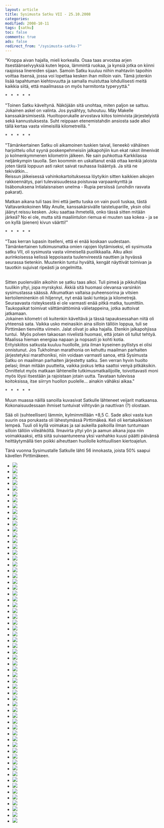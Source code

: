 ```yaml
--- 
layout: article 
title: Sysimusta Satku VII - 25.10.2008 
categories: 
modified: 2008-10-11 
tags: [satku]
toc: false 
comments: true 
ads: false 
redirect_from: "/sysimusta-satku-7" 
--- 
```


"Kroppa aivan hajalla, mieli korkealla. Osaa taas arvostaa arjen
itsestäänselvyyksiä kuten lepoa, lämmintä ruokaa, ja kynsiä jotka on
kiinni raajoissa linereiden sijaan. Samoin Satku kuuluu niihin mahtaviin
tapoihin voittaa itsensä, jossa voi lopettaa kesken ihan milloin vain.
Tämä jotenkin lisää tapahtuman kiehtovuutta ja samalla muistuttaa
lohdullisesti meitä kaikkia siitä, että maailmassa on myös harmitonta
typeryyttä."

\*   \*   \*   \*   \*

"Toinen Satku käveltynä. Näköjään sitä unohtaa, miten paljon se sattuu.
Jokainen askel on valinta. Jos pysähtyy, tuhoutuu. Mäy Makelle
kanssakärsimisestä. Huoltoporukalle arvostava kiitos toimivista
järjestelyistä sekä kannustuksesta. Suht reippaan etenemistahdin
ansiosta sade alkoi tällä kertaa vasta viimeisillä kilometreillä. "

\*   \*   \*   \*   \*

"Tämänkertainen Satku oli aikamoinen tuskien taival, lieneekö vähäinen
harjoittelu ollut syynä poskenpehmeisiin jalkapohjiin kun ekat rakot
ilmenivät jo kolmenkymmenen kilometrin jälkeen. Ne sain puhkottua
Karkkilassa neljänkympin tauolla. Sen koommin en uskaltanut enää ottaa
kenkiä jaloista joten tästä loppuun asti rakot saivat rauhassa
lisääntyä. Ja sitä ne tekivätkin...\
Reissun jälkeisessä vahinkokartoituksessa löytyikin sitten kaikkien
aikojen rakkoennätys, pari tulevaisuudessa poistuvaa varpaankynttä ja
lisäbonuksena Intialaisnaisen unelma - Rupia persiissä (unohdin rasvata
pakarat).

Matkan aikana tuli taas ilmi että jaettu tuska on vain puoli tuskaa,
tästä Valtavankokoinen Mäy Anulle, kanssakärsivälle taisteluparille,
yksin olisi jäänyt reissu kesken. Joku saattaa ihmetellä, onko tässä
sitten mitään järkeä? No ei ole, mutta sitä maaliintulon riemua ei
muuten saa kokea - ja se on kyllä (pienen) kivun väärtti!"

\*   \*   \*   \*   \*

"Taas kerran lupasin itselleni, että ei enää koskaan uudestaan.
Tämänkertainen tutkimusmatka omien rajojen löytämiseksi, eli sysimusta
satku VII, oli sysimusta vasta viimeisellä puolikkaalla. Alku alkoi
aurinkoisessa kelissä leppoisasta tuulenvireestä nauttien ja hyvässä
seurassa tietenkin. Muutenkin tuntui hyvältä, kengät näyttivät toimivan
ja tauotkin sujuivat ripeästi ja ongelmitta.

\
Sitten puolenvälin aikoihin se satku taas alkoi. Tuli pimeä ja
pikkuhiljaa tuulikin yltyi, jopa myrskyksi. Äkkiä sitä huomasi olevansa
varsinkin sysimustassa säässä. Alkumatkan valtaisa puheensorina ja
vitsien kertoileminenkin oli hiljennyt, nyt enää laski tunteja ja
kilometrejä. Seuraavasta risteyksestä ei ole varmasti enää pitkä matka,
tuumittiin. Taukopaikat toimivat välttämättöminä välietappeina, jotka
auttoivat jatkamaan.\
Jokainen kilometri oli kuitenkin käveltävä ja tässä tapauksessahan niitä
oli yhteensä sata. Vaikka usko meinasikin aina silloin tällöin loppua,
tuli se Pirttimäen tienviitta viimein. Jalat olivat jo aika hajalla.
Etenkin jalkapohjissa tuntui.  Myös polven takaosan nivelistä huomasi,
että jotain oli tullut tehtyä. Maalissa hieman energiaa napaan ja
nopsasti jo kohti kotia.\
Erityiskiitos satkusta kuuluu huollolle, jota ilman kyseinen pyllistys
ei olisi onnistunut. Jos Tukholman marathonia on kehuttu maailman
parhaiten järjestetyksi marathoniksi, niin voidaan varmasti sanoa, että
Sysimusta Satku on maailman parhaiten järjestetty satku. Sen verran
hyvin huolto pelasi; ilman mitään puutteita, vaikka joskus letka saattoi
venyä pitkäksikin. Onnittelut myös matkaan lähteneille
tutkimusmatkailijoille, toivottavasti moni myös löysi itsestään ja
rajoistaan jotain uutta. Tavataan tulevissa koitoksissa, itse siirryn
huollon puolelle... ainakin vähäksi aikaa."

\*   \*   \*   \*   \*

Muun muassa näillä sanoilla kuvasivat Satkulle lähteneet veijarit
matkaansa. Kokonaisuudessaan ihmiset tuntuivat viihtyvän ja nauttivan
(?) olostaan.

Sää oli (suhteellisen) lämmin, kylmimmillään +8,5 C. Sade alkoi vasta
kun suurin osa porukasta oli lähestymässä Pirttimäkeä. Keli oli
kertakaikkisen lempeä. Tuuli oli kyllä voimakas ja sai aukeilla
paikoilla ilman tuntumaan silloin tällöin viileähköltä. Ilmavirta yltyi
yön ja aamun aikana jopa niin voimakkaaksi, että siitä suivaantuneena
yksi vanhahko kuusi päätti päivänsä heittäytymällä tien poikki
aiheuttaen huollolle kohtuullisen kiertoajelun. 

Tänä vuonna Sysimustalle Satkulle lähti 56 innokasta, joista 50% saapui
kävellen Pirttimäkeen.

<div class="image-gallery">

-   [![](/Media/Default/ImageGalleries/sysimusta-satku-7/Thumbnails/Satku%20VII%20001.jpg)](/Media/Default/ImageGalleries/sysimusta-satku-7/Satku%20VII%20001.jpg)
-   [![](/Media/Default/ImageGalleries/sysimusta-satku-7/Thumbnails/Satku%20VII%20003.jpg)](/Media/Default/ImageGalleries/sysimusta-satku-7/Satku%20VII%20003.jpg)
-   [![](/Media/Default/ImageGalleries/sysimusta-satku-7/Thumbnails/Satku%20VII%20005.jpg)](/Media/Default/ImageGalleries/sysimusta-satku-7/Satku%20VII%20005.jpg)
-   [![](/Media/Default/ImageGalleries/sysimusta-satku-7/Thumbnails/Satku%20VII%20014.jpg)](/Media/Default/ImageGalleries/sysimusta-satku-7/Satku%20VII%20014.jpg)
-   [![](/Media/Default/ImageGalleries/sysimusta-satku-7/Thumbnails/Satku%20VII%20022.jpg)](/Media/Default/ImageGalleries/sysimusta-satku-7/Satku%20VII%20022.jpg)
-   [![](/Media/Default/ImageGalleries/sysimusta-satku-7/Thumbnails/Satku%20VII%20025.jpg)](/Media/Default/ImageGalleries/sysimusta-satku-7/Satku%20VII%20025.jpg)
-   [![](/Media/Default/ImageGalleries/sysimusta-satku-7/Thumbnails/Satku%20VII%20026.jpg)](/Media/Default/ImageGalleries/sysimusta-satku-7/Satku%20VII%20026.jpg)
-   [![](/Media/Default/ImageGalleries/sysimusta-satku-7/Thumbnails/Satku%20VII%20032.jpg)](/Media/Default/ImageGalleries/sysimusta-satku-7/Satku%20VII%20032.jpg)
-   [![](/Media/Default/ImageGalleries/sysimusta-satku-7/Thumbnails/Satku%20VII%20041.jpg)](/Media/Default/ImageGalleries/sysimusta-satku-7/Satku%20VII%20041.jpg)
-   [![](/Media/Default/ImageGalleries/sysimusta-satku-7/Thumbnails/Satku%20VII%20045.jpg)](/Media/Default/ImageGalleries/sysimusta-satku-7/Satku%20VII%20045.jpg)
-   [![](/Media/Default/ImageGalleries/sysimusta-satku-7/Thumbnails/Satku%20VII%20052.jpg)](/Media/Default/ImageGalleries/sysimusta-satku-7/Satku%20VII%20052.jpg)
-   [![](/Media/Default/ImageGalleries/sysimusta-satku-7/Thumbnails/Satku%20VII%20055.jpg)](/Media/Default/ImageGalleries/sysimusta-satku-7/Satku%20VII%20055.jpg)
-   [![](/Media/Default/ImageGalleries/sysimusta-satku-7/Thumbnails/Satku%20VII%20058.jpg)](/Media/Default/ImageGalleries/sysimusta-satku-7/Satku%20VII%20058.jpg)
-   [![](/Media/Default/ImageGalleries/sysimusta-satku-7/Thumbnails/Satku%20VII%20060.jpg)](/Media/Default/ImageGalleries/sysimusta-satku-7/Satku%20VII%20060.jpg)
-   [![](/Media/Default/ImageGalleries/sysimusta-satku-7/Thumbnails/Satku%20VII%20064.jpg)](/Media/Default/ImageGalleries/sysimusta-satku-7/Satku%20VII%20064.jpg)
-   [![](/Media/Default/ImageGalleries/sysimusta-satku-7/Thumbnails/Satku%20VII%20070.jpg)](/Media/Default/ImageGalleries/sysimusta-satku-7/Satku%20VII%20070.jpg)
-   [![](/Media/Default/ImageGalleries/sysimusta-satku-7/Thumbnails/Satku%20VII%20075.jpg)](/Media/Default/ImageGalleries/sysimusta-satku-7/Satku%20VII%20075.jpg)
-   [![](/Media/Default/ImageGalleries/sysimusta-satku-7/Thumbnails/Satku%20VII%20076.jpg)](/Media/Default/ImageGalleries/sysimusta-satku-7/Satku%20VII%20076.jpg)
-   [![](/Media/Default/ImageGalleries/sysimusta-satku-7/Thumbnails/Satku%20VII%20078.jpg)](/Media/Default/ImageGalleries/sysimusta-satku-7/Satku%20VII%20078.jpg)
-   [![](/Media/Default/ImageGalleries/sysimusta-satku-7/Thumbnails/Satku%20VII%20080.jpg)](/Media/Default/ImageGalleries/sysimusta-satku-7/Satku%20VII%20080.jpg)
-   [![](/Media/Default/ImageGalleries/sysimusta-satku-7/Thumbnails/Satku%20VII%20082.jpg)](/Media/Default/ImageGalleries/sysimusta-satku-7/Satku%20VII%20082.jpg)
-   [![](/Media/Default/ImageGalleries/sysimusta-satku-7/Thumbnails/Satku%20VII%20083.jpg)](/Media/Default/ImageGalleries/sysimusta-satku-7/Satku%20VII%20083.jpg)
-   [![](/Media/Default/ImageGalleries/sysimusta-satku-7/Thumbnails/Satku%20VII%20089.jpg)](/Media/Default/ImageGalleries/sysimusta-satku-7/Satku%20VII%20089.jpg)
-   [![](/Media/Default/ImageGalleries/sysimusta-satku-7/Thumbnails/Satku%20VII%20090.jpg)](/Media/Default/ImageGalleries/sysimusta-satku-7/Satku%20VII%20090.jpg)
-   [![](/Media/Default/ImageGalleries/sysimusta-satku-7/Thumbnails/Satku%20VII%20094.jpg)](/Media/Default/ImageGalleries/sysimusta-satku-7/Satku%20VII%20094.jpg)
-   [![](/Media/Default/ImageGalleries/sysimusta-satku-7/Thumbnails/Satku%20VII%20095.jpg)](/Media/Default/ImageGalleries/sysimusta-satku-7/Satku%20VII%20095.jpg)
-   [![](/Media/Default/ImageGalleries/sysimusta-satku-7/Thumbnails/Satku%20VII%20104.jpg)](/Media/Default/ImageGalleries/sysimusta-satku-7/Satku%20VII%20104.jpg)
-   [![](/Media/Default/ImageGalleries/sysimusta-satku-7/Thumbnails/Satku%20VII%20105.jpg)](/Media/Default/ImageGalleries/sysimusta-satku-7/Satku%20VII%20105.jpg)
-   [![](/Media/Default/ImageGalleries/sysimusta-satku-7/Thumbnails/Satku%20VII%20109.jpg)](/Media/Default/ImageGalleries/sysimusta-satku-7/Satku%20VII%20109.jpg)
-   [![](/Media/Default/ImageGalleries/sysimusta-satku-7/Thumbnails/Satku%20VII%20116.jpg)](/Media/Default/ImageGalleries/sysimusta-satku-7/Satku%20VII%20116.jpg)
-   [![](/Media/Default/ImageGalleries/sysimusta-satku-7/Thumbnails/Satku%20VII%20120.jpg)](/Media/Default/ImageGalleries/sysimusta-satku-7/Satku%20VII%20120.jpg)
-   [![](/Media/Default/ImageGalleries/sysimusta-satku-7/Thumbnails/Satku%20VII%20123.jpg)](/Media/Default/ImageGalleries/sysimusta-satku-7/Satku%20VII%20123.jpg)
-   [![](/Media/Default/ImageGalleries/sysimusta-satku-7/Thumbnails/Satku%20VII%20125.jpg)](/Media/Default/ImageGalleries/sysimusta-satku-7/Satku%20VII%20125.jpg)
-   [![](/Media/Default/ImageGalleries/sysimusta-satku-7/Thumbnails/Satku%20VII%20127.jpg)](/Media/Default/ImageGalleries/sysimusta-satku-7/Satku%20VII%20127.jpg)
-   [![](/Media/Default/ImageGalleries/sysimusta-satku-7/Thumbnails/Satku%20VII%20129.jpg)](/Media/Default/ImageGalleries/sysimusta-satku-7/Satku%20VII%20129.jpg)
-   [![](/Media/Default/ImageGalleries/sysimusta-satku-7/Thumbnails/Satku%20VII%20134.jpg)](/Media/Default/ImageGalleries/sysimusta-satku-7/Satku%20VII%20134.jpg)
-   [![](/Media/Default/ImageGalleries/sysimusta-satku-7/Thumbnails/Satku%20VII%20138.jpg)](/Media/Default/ImageGalleries/sysimusta-satku-7/Satku%20VII%20138.jpg)
-   [![](/Media/Default/ImageGalleries/sysimusta-satku-7/Thumbnails/Satku%20VII%20139.jpg)](/Media/Default/ImageGalleries/sysimusta-satku-7/Satku%20VII%20139.jpg)
-   [![](/Media/Default/ImageGalleries/sysimusta-satku-7/Thumbnails/Satku%20VII%20141.jpg)](/Media/Default/ImageGalleries/sysimusta-satku-7/Satku%20VII%20141.jpg)
-   [![](/Media/Default/ImageGalleries/sysimusta-satku-7/Thumbnails/Satku%20VII%20142.jpg)](/Media/Default/ImageGalleries/sysimusta-satku-7/Satku%20VII%20142.jpg)
-   [![](/Media/Default/ImageGalleries/sysimusta-satku-7/Thumbnails/Satku%20VII%20145.jpg)](/Media/Default/ImageGalleries/sysimusta-satku-7/Satku%20VII%20145.jpg)
-   [![](/Media/Default/ImageGalleries/sysimusta-satku-7/Thumbnails/Satku%20VII%20154.jpg)](/Media/Default/ImageGalleries/sysimusta-satku-7/Satku%20VII%20154.jpg)
-   [![](/Media/Default/ImageGalleries/sysimusta-satku-7/Thumbnails/Satku%20VII%20157.jpg)](/Media/Default/ImageGalleries/sysimusta-satku-7/Satku%20VII%20157.jpg)
-   [![](/Media/Default/ImageGalleries/sysimusta-satku-7/Thumbnails/Satku%20VII%20158.jpg)](/Media/Default/ImageGalleries/sysimusta-satku-7/Satku%20VII%20158.jpg)
-   [![](/Media/Default/ImageGalleries/sysimusta-satku-7/Thumbnails/Satku%20VII%20159.jpg)](/Media/Default/ImageGalleries/sysimusta-satku-7/Satku%20VII%20159.jpg)
-   [![](/Media/Default/ImageGalleries/sysimusta-satku-7/Thumbnails/Satku%20VII%20160.jpg)](/Media/Default/ImageGalleries/sysimusta-satku-7/Satku%20VII%20160.jpg)
-   [![](/Media/Default/ImageGalleries/sysimusta-satku-7/Thumbnails/Satku%20VII%20163.jpg)](/Media/Default/ImageGalleries/sysimusta-satku-7/Satku%20VII%20163.jpg)
-   [![](/Media/Default/ImageGalleries/sysimusta-satku-7/Thumbnails/Satku%20VII%20167.jpg)](/Media/Default/ImageGalleries/sysimusta-satku-7/Satku%20VII%20167.jpg)
-   [![](/Media/Default/ImageGalleries/sysimusta-satku-7/Thumbnails/Satku%20VII%20172.jpg)](/Media/Default/ImageGalleries/sysimusta-satku-7/Satku%20VII%20172.jpg)
-   [![](/Media/Default/ImageGalleries/sysimusta-satku-7/Thumbnails/Satku%20VII%20173.jpg)](/Media/Default/ImageGalleries/sysimusta-satku-7/Satku%20VII%20173.jpg)
-   [![](/Media/Default/ImageGalleries/sysimusta-satku-7/Thumbnails/Satku%20VII%20178.jpg)](/Media/Default/ImageGalleries/sysimusta-satku-7/Satku%20VII%20178.jpg)
-   [![](/Media/Default/ImageGalleries/sysimusta-satku-7/Thumbnails/Satku%20VII%20179.jpg)](/Media/Default/ImageGalleries/sysimusta-satku-7/Satku%20VII%20179.jpg)
-   [![](/Media/Default/ImageGalleries/sysimusta-satku-7/Thumbnails/Satku%20VII%20183.jpg)](/Media/Default/ImageGalleries/sysimusta-satku-7/Satku%20VII%20183.jpg)
-   [![](/Media/Default/ImageGalleries/sysimusta-satku-7/Thumbnails/Satku%20VII%20185.jpg)](/Media/Default/ImageGalleries/sysimusta-satku-7/Satku%20VII%20185.jpg)
-   [![](/Media/Default/ImageGalleries/sysimusta-satku-7/Thumbnails/Satku%20VII%20187.jpg)](/Media/Default/ImageGalleries/sysimusta-satku-7/Satku%20VII%20187.jpg)
-   [![](/Media/Default/ImageGalleries/sysimusta-satku-7/Thumbnails/Satku%20VII%20190.jpg)](/Media/Default/ImageGalleries/sysimusta-satku-7/Satku%20VII%20190.jpg)
-   [![](/Media/Default/ImageGalleries/sysimusta-satku-7/Thumbnails/Satku%20VII%20195.jpg)](/Media/Default/ImageGalleries/sysimusta-satku-7/Satku%20VII%20195.jpg)
-   [![](/Media/Default/ImageGalleries/sysimusta-satku-7/Thumbnails/Satku%20VII%20199.jpg)](/Media/Default/ImageGalleries/sysimusta-satku-7/Satku%20VII%20199.jpg)
-   [![](/Media/Default/ImageGalleries/sysimusta-satku-7/Thumbnails/Satku%20VII%20201.jpg)](/Media/Default/ImageGalleries/sysimusta-satku-7/Satku%20VII%20201.jpg)
-   [![](/Media/Default/ImageGalleries/sysimusta-satku-7/Thumbnails/Satku%20VII%20206.jpg)](/Media/Default/ImageGalleries/sysimusta-satku-7/Satku%20VII%20206.jpg)
-   [![](/Media/Default/ImageGalleries/sysimusta-satku-7/Thumbnails/Satku%20VII%20210.jpg)](/Media/Default/ImageGalleries/sysimusta-satku-7/Satku%20VII%20210.jpg)
-   [![](/Media/Default/ImageGalleries/sysimusta-satku-7/Thumbnails/Satku%20VII%20213.jpg)](/Media/Default/ImageGalleries/sysimusta-satku-7/Satku%20VII%20213.jpg)

</div>
